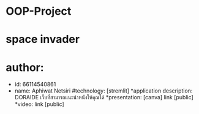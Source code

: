 # OOP-Project

# space invader
# author: 
  * id: 66114540861
  * name: Aphiwat Netsiri
#technology: [stremlit]
*application description: DORAIDE เว็บที่สามารถแนะนำหนังให้คุณได้
*presentation: [canva] link [public]
*video: link [public]

